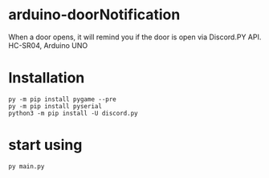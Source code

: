 # arduino-doorNotification
When a door opens, it will remind you if the door is open via Discord.PY API. HC-SR04, Arduino UNO

# Installation 
```
py -m pip install pygame --pre
py -m pip install pyserial 
python3 -m pip install -U discord.py  
```
# start using
``` 
py main.py
```
